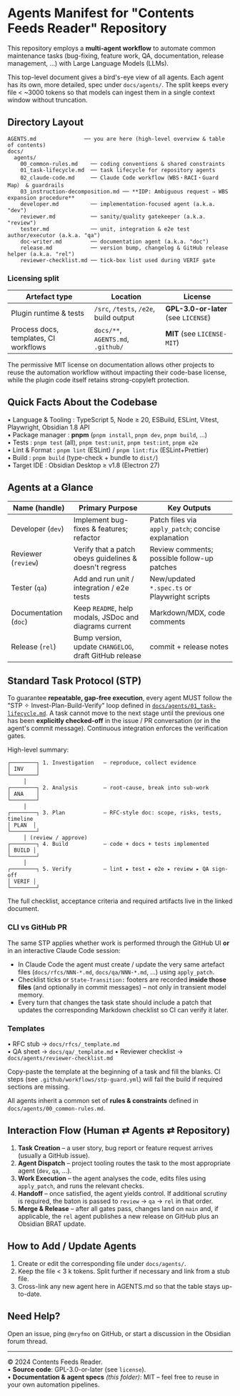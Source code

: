 # Agents Manifest for "Contents Feeds Reader" Repository

This repository employs a **multi-agent workflow** to automate common maintenance tasks (bug-fixing, feature work, QA, documentation, release management, …) with Large Language Models (LLMs).

This top-level document gives a bird's-eye view of all agents.  Each agent has its own, more detailed, spec under `docs/agents/`.  The split keeps every file < ~3000 tokens so that models can ingest them in a single context window without truncation.

## Directory Layout

```text
AGENTS.md               ── you are here (high-level overview & table of contents)
docs/
  agents/
    00_common-rules.md    ── coding conventions & shared constraints
    01_task-lifecycle.md  ── task lifecycle for repository agents
    02_claude-code.md     ── Claude Code workflow（WBS・RACI・Guard Map） & guardrails 
    03_instruction-decomposition.md ── **IDP: Ambiguous request ⇒ WBS expansion procedure** 
    developer.md          ── implementation-focused agent (a.k.a. "dev")
    reviewer.md           ── sanity/quality gatekeeper (a.k.a. "review")
    tester.md             ── unit, integration & e2e test author/executor (a.k.a. "qa")
    doc-writer.md         ── documentation agent (a.k.a. "doc")
    release.md            ── version bump, changelog & GitHub release helper (a.k.a. "rel")
    reviewer-checklist.md ── tick-box list used during VERIF gate
```

### Licensing split

| Artefact type | Location | License |
|---------------|----------|---------|
| Plugin runtime & tests | `/src`, `/tests`, `/e2e`, build output | **GPL-3.0-or-later** (see `LICENSE`) |
| Process docs, templates, CI workflows | `docs/**`, `AGENTS.md`, `.github/` | **MIT** (see `LICENSE-MIT`) |

The permissive MIT license on documentation allows other projects to reuse the
automation workflow without impacting their code-base license, while the plugin
code itself retains strong-copyleft protection.

## Quick Facts About the Codebase

• Language & Tooling : TypeScript 5, Node ≥ 20, ESBuild, ESLint, Vitest, Playwright, Obsidian 1.8 API  
• Package manager  : **pnpm** (`pnpm install`, `pnpm dev`, `pnpm build`, …)  
• Tests            : `pnpm test` (all), `pnpm test:unit`, `pnpm test:int`, `pnpm e2e`  
• Lint & Format    : `pnpm lint` (ESLint) / `pnpm lint:fix` (ESLint+Prettier)  
• Build            : `pnpm build` (type-check + bundle to `dist/`)  
• Target IDE       : Obsidian Desktop ≥ v1.8 (Electron 27)

## Agents at a Glance

| Name (handle) | Primary Purpose | Key Outputs |
|---------------|-----------------|-------------|
| Developer (`dev`) | Implement bug-fixes & features; refactor | Patch files via `apply_patch`; concise explanation |
| Reviewer (`review`) | Verify that a patch obeys guidelines & doesn't regress | Review comments; possible follow-up patches |
| Tester (`qa`) | Add and run unit / integration / e2e tests | New/updated `*.spec.ts` or Playwright scripts |
| Documentation (`doc`) | Keep `README`, help modals, JSDoc and diagrams current | Markdown/MDX, code comments |
| Release (`rel`) | Bump version, update `CHANGELOG`, draft GitHub release | commit + release notes |

## Standard Task Protocol (STP)

To guarantee **repeatable, gap-free execution**, every agent MUST follow the
"STP ✧ Invest-Plan-Build-Verify" loop defined in
[`docs/agents/01_task-lifecycle.md`](./docs/agents/01_task-lifecycle.md).  A task
cannot move to the next stage until the previous one has been **explicitly
checked-off** in the issue / PR conversation (or in the agent's commit
message).  Continuous integration enforces the verification gates.

High-level summary:

```text
┌────────┐ 1. Investigation   – reproduce, collect evidence
│ INV    │
└────────┘
     │
┌────────┐ 2. Analysis        – root-cause, break into sub-work
│ ANA    │
└────────┘
     │
┌────────┐ 3. Plan            – RFC-style doc: scope, risks, tests, timeline
│ PLAN  │
└────────┘
     │ (review / approve)
┌────────┐ 4. Build           – code + docs + tests implemented
│ BUILD │
└────────┘
     │
┌────────┐ 5. Verify          – lint ▸ test ▸ e2e ▸ review ▸ QA sign-off
│ VERIF │
└────────┘
```

The full checklist, acceptance criteria and required artifacts live in the
linked document.

### CLI vs GitHub PR

The same STP applies whether work is performed through the GitHub UI **or** in
an interactive Claude Code session:

* In Claude Code the agent must create / update the very same artefact files
  (`docs/rfcs/NNN-*.md`, `docs/qa/NNN-*.md`, …) using `apply_patch`.
* Checklist ticks or `State-Transition:` footers are recorded **inside those
  files** (and optionally in commit messages) – not only in transient model
  memory.
* Every turn that changes the task state should include a patch that updates
  the corresponding Markdown checklist so CI can verify it later.

### Templates

• RFC stub   → `docs/rfcs/_template.md`  
• QA sheet   → `docs/qa/_template.md`
• Reviewer checklist → `docs/agents/reviewer-checklist.md`

Copy-paste the template at the beginning of a task and fill the blanks.  CI
steps (see `.github/workflows/stp-guard.yml`) will fail the build if required
sections are missing.

All agents inherit a common set of **rules & constraints** defined in `docs/agents/00_common-rules.md`.

## Interaction Flow (Human ⇄ Agents ⇄ Repository)

1. **Task Creation** – a user story, bug report or feature request arrives (usually a GitHub issue).  
2. **Agent Dispatch** – project tooling routes the task to the most appropriate agent (`dev`, `qa`, …).  
3. **Work Execution** – the agent analyses the code, edits files using `apply_patch`, and runs the relevant checks.  
4. **Handoff** – once satisfied, the agent yields control.  If additional scrutiny is required, the baton is passed to `review` → `qa` → `rel` in that order.  
5. **Merge & Release** – after all gates pass, changes land on `main` and, if applicable, the `rel` agent publishes a new release on GitHub plus an Obsidian BRAT update.

## How to Add / Update Agents

1. Create or edit the corresponding file under `docs/agents/`.  
2. Keep the file < 3 k tokens.  Split further if necessary and link from a stub file.  
3. Cross-link any new agent here in AGENTS.md so that the table stays up-to-date.

## Need Help?

Open an issue, ping `@mryfmo` on GitHub, or start a discussion in the Obsidian forum thread.

---

© 2024 Contents Feeds Reader.  
• **Source code**: GPL-3.0-or-later (see `license`).  
• **Documentation & agent specs** *(this folder)*: MIT – feel free to reuse in your own automation pipelines.
